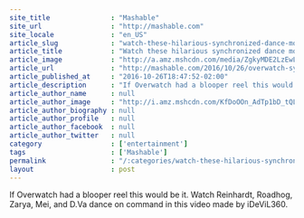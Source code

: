 ```yaml
---
site_title               : "Mashable"
site_url                 : "http://mashable.com"
site_locale              : "en_US"
article_slug             : "watch-these-hilarious-synchronized-dance-moves-in-overwatch"
article_title            : "Watch these hilarious synchronized dance moves in 'Overwatch'"
article_image            : "http://a.amz.mshcdn.com/media/ZgkyMDE2LzEwLzI2LzA4L2ZiODNmZTAwZjk2ZjQ2NDc5NDg3MWI5MGRlOWE3NzFjLjI0ZTYyLmpwZwpwCXRodW1iCTEyMDB4NjMwCmUJanBn/db6cc35b/2c1/fb83fe00f96f464794871b90de9a771c.jpg"
article_url              : "http://mashable.com/2016/10/26/overwatch-synchronized-dance-moves/"
article_published_at     : "2016-10-26T18:47:52-02:00"
article_description      : "If Overwatch had a blooper reel this would be it. Watch Reinhardt, Roadhog, Zarya, Mei, and D.Va dance on command in this video made by iDeViL360."
article_author_name      : null
article_author_image     : "http://i.amz.mshcdn.com/KfDoOOn_AdTp1bD_tQL9vgLqHuA=/90x90/2016%2F09%2F15%2F53%2Fhttpi.amz.mshcdn.comSisUnNa9hIvzttxGNxEx7yYrzs250x2.d19d7.jpg"
article_author_biography : null
article_author_profile   : null
article_author_facebook  : null
article_author_twitter   : null
category                 : ['entertainment']
tags                     : ['Mashable']
permalink                : "/:categories/watch-these-hilarious-synchronized-dance-moves-in-overwatch/"
layout                   : post
---
```


If Overwatch had a blooper reel this would be it. Watch Reinhardt, Roadhog, Zarya, Mei, and D.Va dance on command in this video made by iDeViL360.
